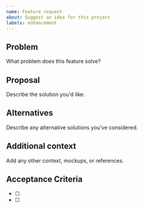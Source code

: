 ```yaml
---
name: Feature request
about: Suggest an idea for this project
labels: enhancement
---
```


## Problem
What problem does this feature solve?

## Proposal
Describe the solution you'd like.

## Alternatives
Describe any alternative solutions you've considered.

## Additional context
Add any other context, mockups, or references.

## Acceptance Criteria
- [ ] 
- [ ] 
